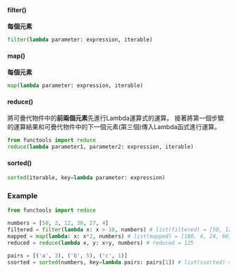 #### filter()
**每個元素**
```python
filter(lambda parameter: expression, iterable)
```
#### map()
**每個元素**
```python
map(lambda parameter: expression, iterable)
```
#### reduce()
將可疊代物件中的**前兩個元素**先進行Lambda運算式的運算。
接著將第一個步驟的運算結果和可疊代物件中的下一個元素(第三個)傳入Lambda函式進行運算。
```python
from functools import reduce
reduce(lambda parameter1, parameter2: expression, iterable)
```
#### sorted()
```python
sorted(iterable, key=lambda parameter: expression)
```

### Example
```python
from functools import reduce

numbers = [50, 2, 12, 30, 27, 4]
filtered = filter(lambda x: x > 10, numbers) # list(filtered) = [50, 12, 30, 27]
mapped = map(lambda: x: x*2, numbers) # list(mapped) = [100, 4, 24, 60, 54, 8]
reduced = reduce(lambda x, y: x+y, numbers) # reduced = 125

pairs = [('a', 3), ('b', 5), ('c', 1)]
ssorted = sorted(numbers, key=lambda pairs: pairs[1]) # list(ssorted) = [('c', 1), ('a', 3), ('b', 5)]
```
